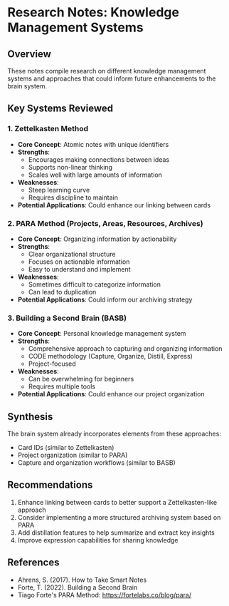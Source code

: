 # Research Notes: Knowledge Management Systems

<!--
id:: otqzf
card:: Research Notes: Knowledge Management Systems
description:: Notes on various knowledge management systems and approaches
project:: research
created:: 2023-06-16T09:30:00Z
status:: NOTE
tags:: #research #knowledge_management #notes
-->

## Overview
These notes compile research on different knowledge management systems and approaches that could inform future enhancements to the brain system.

## Key Systems Reviewed

### 1. Zettelkasten Method
- **Core Concept**: Atomic notes with unique identifiers
- **Strengths**: 
  - Encourages making connections between ideas
  - Supports non-linear thinking
  - Scales well with large amounts of information
- **Weaknesses**:
  - Steep learning curve
  - Requires discipline to maintain
- **Potential Applications**: Could enhance our linking between cards

### 2. PARA Method (Projects, Areas, Resources, Archives)
- **Core Concept**: Organizing information by actionability
- **Strengths**:
  - Clear organizational structure
  - Focuses on actionable information
  - Easy to understand and implement
- **Weaknesses**:
  - Sometimes difficult to categorize information
  - Can lead to duplication
- **Potential Applications**: Could inform our archiving strategy

### 3. Building a Second Brain (BASB)
- **Core Concept**: Personal knowledge management system
- **Strengths**:
  - Comprehensive approach to capturing and organizing information
  - CODE methodology (Capture, Organize, Distill, Express)
  - Project-focused
- **Weaknesses**:
  - Can be overwhelming for beginners
  - Requires multiple tools
- **Potential Applications**: Could enhance our project organization

## Synthesis
The brain system already incorporates elements from these approaches:
- Card IDs (similar to Zettelkasten)
- Project organization (similar to PARA)
- Capture and organization workflows (similar to BASB)

## Recommendations
1. Enhance linking between cards to better support a Zettelkasten-like approach
2. Consider implementing a more structured archiving system based on PARA
3. Add distillation features to help summarize and extract key insights
4. Improve expression capabilities for sharing knowledge

## References
- Ahrens, S. (2017). How to Take Smart Notes
- Forte, T. (2022). Building a Second Brain
- Tiago Forte's PARA Method: https://fortelabs.co/blog/para/ 